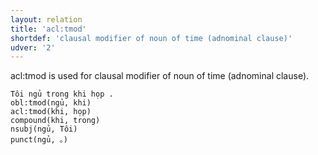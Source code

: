 ```yaml
---
layout: relation
title: 'acl:tmod'
shortdef: 'clausal modifier of noun of time (adnominal clause)'
udver: '2'
---
```


acl:tmod is used for clausal modifier of noun of time (adnominal clause).
~~~ sdparse
Tôi ngủ trong khi họp .
obl:tmod(ngủ, khi)
acl:tmod(khi, họp)
compound(khi, trong)
nsubj(ngủ, Tôi)
punct(ngủ, 。)
~~~

<!-- Interlanguage links updated Po lis 14 15:35:03 CET 2022 -->
